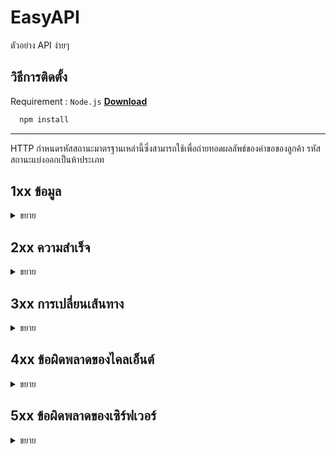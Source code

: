 # EasyAPI
ตัวอย่าง API ง่ายๆ
## วิธีการติดตั้ง
Requirement :  `Node.js` [**Download**](https://nodejs.org/en)

```bat
  npm install
```
---
HTTP กำหนดรหัสสถานะมาตรฐานเหล่านี้ซึ่งสามารถใช้เพื่อถ่ายทอดผลลัพธ์ของคำขอของลูกค้า รหัสสถานะแบ่งออกเป็นห้าประเภท
## 1xx ข้อมูล
<details>
<summary>ขยาย</summary>

| รหัสสถานะ | ความหมาย               |
|------------|-------------------------|
| **100**    | ดำเนินการต่อ            |
| **101**    | การสลับโปรโตคอล        |
| **102**    | การประมวลผล            |
</details>

## 2xx ความสำเร็จ
<details>
<summary>ขยาย</summary>

| รหัสสถานะ | ความหมาย               |
|------------|-------------------------|
| **200**    | ตกลง                   |
| **201**    | สร้างแล้ว              |
| **202**    | ยอมรับแล้ว             |
| **203**    | ข้อมูลที่ไม่น่าเชื่อถือ  |
| **204**    | ไม่มีเนื้อหา            |
| **205**    | รีเซ็ตเนื้อหา           |
| **206**    | เนื้อหาบางส่วน          |
| **207**    | หลายสถานะ              |
| **208**    | รายงานแล้ว             |
| **226**    | ใช้ IM แล้ว             |
</details>

## 3xx การเปลี่ยนเส้นทาง
<details>
<summary>ขยาย</summary>

| รหัสสถานะ | ความหมาย               |
|------------|-------------------------|
| **300**    | หลายตัวเลือก           |
| **301**    | ย้ายอย่างถาวร          |
| **302**    | พบ                      |
| **303**    | ดูอื่นๆ                |
| **304**    | ไม่ได้รับการแก้ไข      |
| **305**    | ใช้พรอกซี              |
| **307**    | การเปลี่ยนเส้นทางชั่วคราว |
| **308**    | การเปลี่ยนเส้นทางถาวร  |
</details>

## 4xx ข้อผิดพลาดของไคลเอ็นต์
<details>
<summary>ขยาย</summary>

| รหัสสถานะ | ความหมาย               |
|------------|-------------------------|
| **400**    | คำขอไม่ถูกต้อง         |
| **401**    | ไม่ได้รับอนุญาต       |
| **402**    | จำเป็นต้องชำระเงิน     |
| **403**    | ต้องห้าม               |
| **404**    | ไม่พบ                   |
| **405**    | วิธีการไม่ได้รับอนุญาต |
| **406**    | ไม่ยอมรับ              |
| **407**    | ต้องมีการตรวจสอบสิทธิ์พรอกซี |
| **408**    | คำขอหมดเวลา            |
| **409**    | ข้อขัดแย้ง             |
| **410**    | หายไป                   |
| **411**    | ความยาวที่ต้องการ      |
| **412**    | เงื่อนไขเบื้องต้นล้มเหลว |
| **413**    | เพย์โหลดใหญ่เกินไป    |
| **414**    | คำขอ-URI ยาวเกินไป     |
| **415**    | เอ็ดมีเดีย ประเภท      |
| **416**    | ช่วงที่ร้องขอไม่เป็นที่พอใจ |
| **417**    | ความคาดหวังล้มเหลว    |
| **418**    | ฉันเป็นกาน้ำชา         |
| **421**    | คำขอที่ส่งผิด          |
| **422**    | เอนทิตีที่ไม่สามารถประมวลผลได้ |
| **423**    | ล็อค                    |
| **424**    | การพึ่งพาล้มเหลว      |
| **426**    | จำเป็นต้องมีการอัพเกรด |
| **428**    | จำเป็นต้องมีเงื่อนไขเบื้องต้น |
| **429**    | คำขอมากเกินไป         |
| **431**    | ฟิลด์ส่วนหัวของคำขอมีขนาดใหญ่เกินไป |
| **444**    | การเชื่อมต่อปิดโดยไม่มีการตอบสนอง |
| **451**    | ไม่พร้อมใช้งานสำหรับ เหตุผลทางกฎหมาย |
| **499**    | คำขอปิดของลูกค้า      |
</details>

## 5xx ข้อผิดพลาดของเซิร์ฟเวอร์
<details>
<summary>ขยาย</summary>
  
| รหัสสถานะ | ความหมาย               |
|------------|-------------------------|
| **500**    | ข้อผิดพลาดเซิร์ฟเวอร์ภายใน |
| **501**    | ไม่ได้ใช้งาน           |
| **502**    | เกตเวย์ไม่ถูก         |
| **503**    | บริการไม่พร้อมใช้งาน |
| **504**    | หมดเวลาเกตเวย์        |
| **505**    | รุ่น HTTP ไม่รองรับ    |
| **506**    | ตัวแปรยังเจรจาต่อรอง  |
| **507**    | ที่เก็บข้อมูลไม่เพียงพอ |
| **508**    | ตรวจพบลูป              |
| **510**    | ไม่ขยาย                |
| **511**    | ต้องมีการตรวจสอบสิทธิ์เครือข่าย |
| **599**    | ข้อผิดพลาดหมดเวลาการเชื่อมต่อเครือข่าย |
</details>